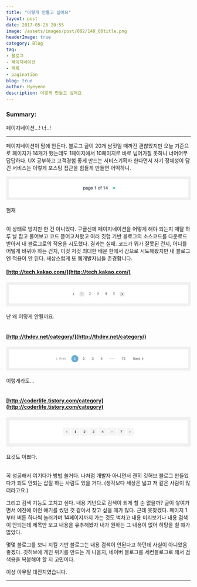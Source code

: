 ```yaml
---
title: "이렇게 만들고 싶어요"
layout: post
date: 2017-05-26 20:55
image: /assets/images/post/002/140_00title.png
headerImage: true
category: Blog
tag:
- 블로그
- 페이지네이션
- 목록
- pagination
blog: true
author: Hyeyeon
description: 이렇게 만들고 싶어요
---
```


### Summary:

페이지네이션...! 너..!

---

페이지네이션이 맘에 안든다. 블로그 글이 20개 남짓일 때까진 괜찮았지만 오늘 기준으로 페이지가 14개가 됐는데도 1페이지에서 10페이지로 바로 넘어가질 못하니 너어어무 답답하다. UX 공부하고 고객경험 좋게 만드는 서비스기획자 한다면서 자기 정체성이 담긴 서비스는 이렇게 포스팅 접근을 힘들게 만들면 어떡하니.

![pic1](/assets/images/post/002/140_01.png)
<figcaption class="caption">현재</figcaption>
<br>

이 상태로 방치만 한 건 아니었다. 구글신께 페이지네이션을 어떻게 해야 되는지 매달 하루 날 잡고 물어보고 코드 뜯어고쳐봤고 여러 깃헙 기반 블로그의 소스코드를 다운로드받아서 내 블로그로의 적용을 시도했다. 결과는 실패. 코드가 뭐가 잘못된 건지, 어디를 어떻게 바꿔야 하는 건지, 이것 저것 최대한 배운 한에서 감으로 시도해봤지만 내 블로그엔 적용이 안 된다. 새삼스럽게 또 웹개발자님들 존경합니다.

#### [http://tech.kakao.com/](http://tech.kakao.com/)

![pic2](/assets/images/post/002/140_02.png)
<figcaption class="caption">난 왜 이렇게 안될까요.</figcaption>
<br>

#### [http://thdev.net/category/](http://thdev.net/category/)

![pic3](/assets/images/post/002/140_03.png)
<figcaption class="caption">이렇게라도...</figcaption>
<br>

#### [http://coderlife.tistory.com/category](http://coderlife.tistory.com/category)

![pic4](/assets/images/post/002/140_04.png)
<figcaption class="caption">요것도 이쁘다.</figcaption>
<br>

꼭 성공해서 여기다가 방법 쓸거다. 나처럼 개발자 아니면서 괜히 깃허브 블로그 만들었다가 되도 안되는 삽질 하는 사람도 있을 거다. (생각보다 세상은 넓고 저 같은 사람이 많더라고요.)

그리고 검색 기능도 고치고 싶다. 내용 기반으로 검색이 되게 할 순 없을까? 글이 쌓여가면서 예전에 이런 얘기를 썼던 것 같아서 찾고 싶을 때가 많다. 근데 못찾겠다. 페이지 1부터 버튼 하나씩 눌러가며 14페이지까지 가는 것도 벅차고 내용 미리보기나 내용 검색이 안되는데 제목만 보고 내용을 유추해봤자 내가 원하는 그 내용이 없어 허탕을 칠 떄가 많았다.

몇몇 블로그를 보니 지킬 기반 블로그는 내용 검색이 안된다고 하던데 사실이 아니었음 좋겠다. 깃허브에 개인 위키를 만드는 게 나을지, 네이버 블로그를 세컨블로그로 해서 검색용을 복붙해야 할 지 고민이다.


이상 아무말 대잔치였습니다.

---
